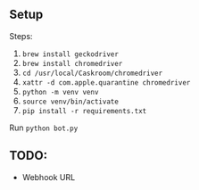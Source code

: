 ## Setup

Steps:

1. `brew install geckodriver`
2. `brew install chromedriver`
3. `cd /usr/local/Caskroom/chromedriver`
4. `xattr -d com.apple.quarantine chromedriver`
5. `python -m venv venv`
6. `source venv/bin/activate`
7. `pip install -r requirements.txt`

Run `python bot.py`

## TODO:

- Webhook URL
